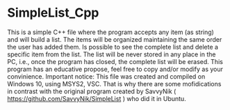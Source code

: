# SimpleList_Cpp
This is a simple C++ file where the program accepts any item (as string) and will build a list. The items will be organized maintaining the same order the user has added them. Is possible to see the complete list and delete a specific item from the list. The list will be never stored in any place in the PC, i.e., once the program has closed, the complete list will be erased.
This program has an educative propose, feel free to copy and/or modify as your convinience. Important notice: This file was created and compiled on Windows 10, using MSYS2, VSC. That is why there are some mofidications in contrast with the original program created by SavvyNik ( https://github.com/SavvyNik/SimpleList ) who did it in Ubuntu.
